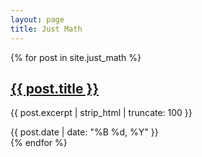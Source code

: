 ```yaml
---
layout: page
title: Just Math
---
```


<div class="card-list">
  {% for post in site.just_math %}
    <div class="card">
      <h2><a href="{{ post.url }}">{{ post.title }}</a></h2>
      <p>{{ post.excerpt | strip_html | truncate: 100 }}</p>
      <span class="date">{{ post.date | date: "%B %d, %Y" }}</span>
    </div>
  {% endfor %}
</div> 